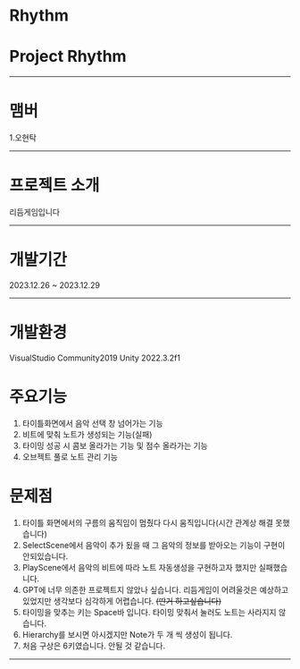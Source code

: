 # Rhythm

# Project Rhythm
----

# 맴버

1.오현탁

----
# 프로젝트 소개
리듬게임입니다 

----
# 개발기간 
2023.12.26 ~ 2023.12.29

----
# 개발환경
VisualStudio Community2019
Unity 2022.3.2f1

# 주요기능
1. 타이틀화면에서 음악 선택 창 넘어가는 기능
2. 비트에 맞춰 노트가 생성되는 기능(실패)
3. 타이밍 성공 시 콤보 올라가는 기능 및 점수 올라가는 기능
4. 오브젝트 풀로 노트 관리 기능

# 문제점
1. 타이틀 화면에서의 구름의 움직임이 멈췄다 다시 움직입니다(시간 관계상 해결 못했습니다)
2. SelectScene에서 음악이 추가 됬을 때 그 음악의 정보를 받아오는 기능이 구현이 안되있습니다.
3. PlayScene에서 음악의 비트에 따라 노트 자동생성을 구현하고자 했지만 실패했습니다.
4. GPT에 너무 의존한 프로젝트지 않았나 싶습니다. 리듬게임이 어려울것은 예상하고 있었지만 생각보다 심각하게 어렵습니다. ~~(딴거 하고싶습니다)~~
5. 타이밍을 맞추는 키는 Space바 입니다. 타이밍 맞춰서 눌러도 노트는 사라지지 않습니다.
6. Hierarchy를 보시면 아시겠지만 Note가 두 개 씩 생성이 됩니다.
7. 처음 구상은 6키였습니다. 안될 것 같습니다.
----
